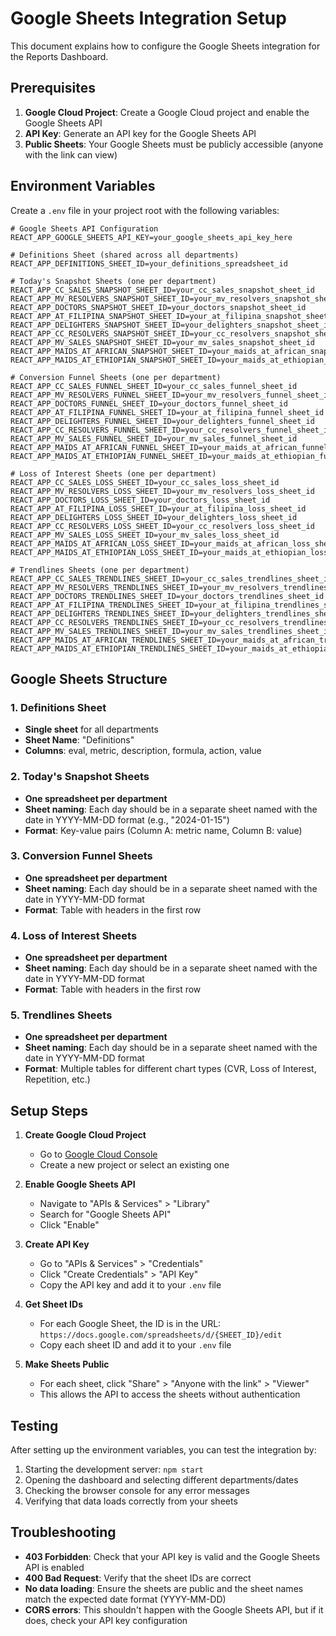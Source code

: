 # Google Sheets Integration Setup

This document explains how to configure the Google Sheets integration for the Reports Dashboard.

## Prerequisites

1. **Google Cloud Project**: Create a Google Cloud project and enable the Google Sheets API
2. **API Key**: Generate an API key for the Google Sheets API
3. **Public Sheets**: Your Google Sheets must be publicly accessible (anyone with the link can view)

## Environment Variables

Create a `.env` file in your project root with the following variables:

```env
# Google Sheets API Configuration
REACT_APP_GOOGLE_SHEETS_API_KEY=your_google_sheets_api_key_here

# Definitions Sheet (shared across all departments)
REACT_APP_DEFINITIONS_SHEET_ID=your_definitions_spreadsheet_id

# Today's Snapshot Sheets (one per department)
REACT_APP_CC_SALES_SNAPSHOT_SHEET_ID=your_cc_sales_snapshot_sheet_id
REACT_APP_MV_RESOLVERS_SNAPSHOT_SHEET_ID=your_mv_resolvers_snapshot_sheet_id
REACT_APP_DOCTORS_SNAPSHOT_SHEET_ID=your_doctors_snapshot_sheet_id
REACT_APP_AT_FILIPINA_SNAPSHOT_SHEET_ID=your_at_filipina_snapshot_sheet_id
REACT_APP_DELIGHTERS_SNAPSHOT_SHEET_ID=your_delighters_snapshot_sheet_id
REACT_APP_CC_RESOLVERS_SNAPSHOT_SHEET_ID=your_cc_resolvers_snapshot_sheet_id
REACT_APP_MV_SALES_SNAPSHOT_SHEET_ID=your_mv_sales_snapshot_sheet_id
REACT_APP_MAIDS_AT_AFRICAN_SNAPSHOT_SHEET_ID=your_maids_at_african_snapshot_sheet_id
REACT_APP_MAIDS_AT_ETHIOPIAN_SNAPSHOT_SHEET_ID=your_maids_at_ethiopian_snapshot_sheet_id

# Conversion Funnel Sheets (one per department)
REACT_APP_CC_SALES_FUNNEL_SHEET_ID=your_cc_sales_funnel_sheet_id
REACT_APP_MV_RESOLVERS_FUNNEL_SHEET_ID=your_mv_resolvers_funnel_sheet_id
REACT_APP_DOCTORS_FUNNEL_SHEET_ID=your_doctors_funnel_sheet_id
REACT_APP_AT_FILIPINA_FUNNEL_SHEET_ID=your_at_filipina_funnel_sheet_id
REACT_APP_DELIGHTERS_FUNNEL_SHEET_ID=your_delighters_funnel_sheet_id
REACT_APP_CC_RESOLVERS_FUNNEL_SHEET_ID=your_cc_resolvers_funnel_sheet_id
REACT_APP_MV_SALES_FUNNEL_SHEET_ID=your_mv_sales_funnel_sheet_id
REACT_APP_MAIDS_AT_AFRICAN_FUNNEL_SHEET_ID=your_maids_at_african_funnel_sheet_id
REACT_APP_MAIDS_AT_ETHIOPIAN_FUNNEL_SHEET_ID=your_maids_at_ethiopian_funnel_sheet_id

# Loss of Interest Sheets (one per department)
REACT_APP_CC_SALES_LOSS_SHEET_ID=your_cc_sales_loss_sheet_id
REACT_APP_MV_RESOLVERS_LOSS_SHEET_ID=your_mv_resolvers_loss_sheet_id
REACT_APP_DOCTORS_LOSS_SHEET_ID=your_doctors_loss_sheet_id
REACT_APP_AT_FILIPINA_LOSS_SHEET_ID=your_at_filipina_loss_sheet_id
REACT_APP_DELIGHTERS_LOSS_SHEET_ID=your_delighters_loss_sheet_id
REACT_APP_CC_RESOLVERS_LOSS_SHEET_ID=your_cc_resolvers_loss_sheet_id
REACT_APP_MV_SALES_LOSS_SHEET_ID=your_mv_sales_loss_sheet_id
REACT_APP_MAIDS_AT_AFRICAN_LOSS_SHEET_ID=your_maids_at_african_loss_sheet_id
REACT_APP_MAIDS_AT_ETHIOPIAN_LOSS_SHEET_ID=your_maids_at_ethiopian_loss_sheet_id

# Trendlines Sheets (one per department)
REACT_APP_CC_SALES_TRENDLINES_SHEET_ID=your_cc_sales_trendlines_sheet_id
REACT_APP_MV_RESOLVERS_TRENDLINES_SHEET_ID=your_mv_resolvers_trendlines_sheet_id
REACT_APP_DOCTORS_TRENDLINES_SHEET_ID=your_doctors_trendlines_sheet_id
REACT_APP_AT_FILIPINA_TRENDLINES_SHEET_ID=your_at_filipina_trendlines_sheet_id
REACT_APP_DELIGHTERS_TRENDLINES_SHEET_ID=your_delighters_trendlines_sheet_id
REACT_APP_CC_RESOLVERS_TRENDLINES_SHEET_ID=your_cc_resolvers_trendlines_sheet_id
REACT_APP_MV_SALES_TRENDLINES_SHEET_ID=your_mv_sales_trendlines_sheet_id
REACT_APP_MAIDS_AT_AFRICAN_TRENDLINES_SHEET_ID=your_maids_at_african_trendlines_sheet_id
REACT_APP_MAIDS_AT_ETHIOPIAN_TRENDLINES_SHEET_ID=your_maids_at_ethiopian_trendlines_sheet_id
```

## Google Sheets Structure

### 1. Definitions Sheet
- **Single sheet** for all departments
- **Sheet Name**: "Definitions"
- **Columns**: eval, metric, description, formula, action, value

### 2. Today's Snapshot Sheets
- **One spreadsheet per department**
- **Sheet naming**: Each day should be in a separate sheet named with the date in YYYY-MM-DD format (e.g., "2024-01-15")
- **Format**: Key-value pairs (Column A: metric name, Column B: value)

### 3. Conversion Funnel Sheets
- **One spreadsheet per department**
- **Sheet naming**: Each day should be in a separate sheet named with the date in YYYY-MM-DD format
- **Format**: Table with headers in the first row

### 4. Loss of Interest Sheets
- **One spreadsheet per department**
- **Sheet naming**: Each day should be in a separate sheet named with the date in YYYY-MM-DD format
- **Format**: Table with headers in the first row

### 5. Trendlines Sheets
- **One spreadsheet per department**
- **Sheet naming**: Each day should be in a separate sheet named with the date in YYYY-MM-DD format
- **Format**: Multiple tables for different chart types (CVR, Loss of Interest, Repetition, etc.)

## Setup Steps

1. **Create Google Cloud Project**
   - Go to [Google Cloud Console](https://console.cloud.google.com/)
   - Create a new project or select an existing one

2. **Enable Google Sheets API**
   - Navigate to "APIs & Services" > "Library"
   - Search for "Google Sheets API"
   - Click "Enable"

3. **Create API Key**
   - Go to "APIs & Services" > "Credentials"
   - Click "Create Credentials" > "API Key"
   - Copy the API key and add it to your `.env` file

4. **Get Sheet IDs**
   - For each Google Sheet, the ID is in the URL: `https://docs.google.com/spreadsheets/d/{SHEET_ID}/edit`
   - Copy each sheet ID and add it to your `.env` file

5. **Make Sheets Public**
   - For each sheet, click "Share" > "Anyone with the link" > "Viewer"
   - This allows the API to access the sheets without authentication

## Testing

After setting up the environment variables, you can test the integration by:

1. Starting the development server: `npm start`
2. Opening the dashboard and selecting different departments/dates
3. Checking the browser console for any error messages
4. Verifying that data loads correctly from your sheets

## Troubleshooting

- **403 Forbidden**: Check that your API key is valid and the Google Sheets API is enabled
- **400 Bad Request**: Verify that the sheet IDs are correct
- **No data loading**: Ensure the sheets are public and the sheet names match the expected date format (YYYY-MM-DD)
- **CORS errors**: This shouldn't happen with the Google Sheets API, but if it does, check your API key configuration 